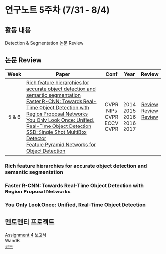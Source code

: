 # 연구노트 5주차 (7/31 - 8/4)
## 활동 내용
Detection & Segmentation 논문 Review  
 

## 논문 Review
| Week   | Paper                                               | Conf | Year   | Review   |
| :----: | ------------------------------------------------------- | :----: | :------------: | :------: |
| 5 & 6   | [Rich feature hierarchies for accurate object detection and semantic segmentation](https://arxiv.org/pdf/1311.2524.pdf)<br>[Faster R-CNN: Towards Real-Time Object Detection with Region Proposal Networks](https://arxiv.org/pdf/1506.01497.pdf)<br>[You Only Look Once: Unified, Real-Time Object Detection](https://arxiv.org/pdf/1506.02640.pdf)<br>[SSD: Single Shot MultiBox Detector](https://arxiv.org/pdf/1512.02325.pdf)<br>[Feature Pyramid Networks for Object Detection](https://arxiv.org/pdf/1612.03144.pdf)       | CVPR<br>NIPs<br>CVPR<br>ECCV<br>CVPR  | 2014<br>2015<br>2016<br>2016<br>2017    | [Review]()<br>[Review]()<br>[Review]()<br><br><br> |

### Rich feature hierarchies for accurate object detection and semantic segmentation


### Faster R-CNN: Towards Real-Time Object Detection with Region Proposal Networks


### You Only Look Once: Unified, Real-Time Object Detection


## 멘토멘티 프로젝트

[Assignment 4](https://github.com/Chihiro0623/2023summer-selfstudy1/blob/main/week5/Project/week4.pdf)
[보고서](https://github.com/Chihiro0623/2023summer-selfstudy1/blob/main/week5/Project/Assignment4.pdf)  
WandB  
[코드](https://github.com/Chihiro0623/2023summer-selfstudy1/tree/main/week5/Project/Assignment4)  

